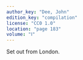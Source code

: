 ```yaml
---
author_key: "Dee, John"
edition_key: "compilation"
license: "CC0 1.0"
location: "page 183"
volume: "Ⅰ"
---
```

Set out from London.
